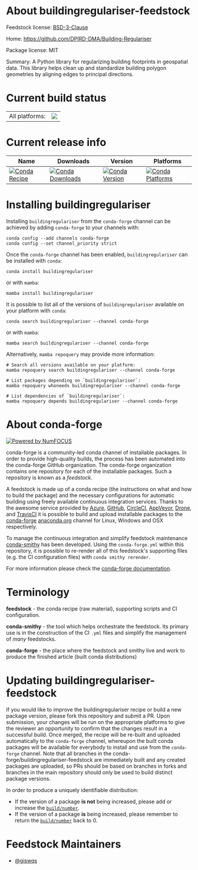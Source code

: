 About buildingregulariser-feedstock
===================================

Feedstock license: [BSD-3-Clause](https://github.com/conda-forge/buildingregulariser-feedstock/blob/main/LICENSE.txt)

Home: https://github.com/DPIRD-DMA/Building-Regulariser

Package license: MIT

Summary: A Python library for regularizing building footprints in geospatial data. This library helps clean up and standardize building polygon geometries by aligning edges to principal directions.

Current build status
====================


<table><tr><td>All platforms:</td>
    <td>
      <a href="https://dev.azure.com/conda-forge/feedstock-builds/_build/latest?definitionId=25364&branchName=main">
        <img src="https://dev.azure.com/conda-forge/feedstock-builds/_apis/build/status/buildingregulariser-feedstock?branchName=main">
      </a>
    </td>
  </tr>
</table>

Current release info
====================

| Name | Downloads | Version | Platforms |
| --- | --- | --- | --- |
| [![Conda Recipe](https://img.shields.io/badge/recipe-buildingregulariser-green.svg)](https://anaconda.org/conda-forge/buildingregulariser) | [![Conda Downloads](https://img.shields.io/conda/dn/conda-forge/buildingregulariser.svg)](https://anaconda.org/conda-forge/buildingregulariser) | [![Conda Version](https://img.shields.io/conda/vn/conda-forge/buildingregulariser.svg)](https://anaconda.org/conda-forge/buildingregulariser) | [![Conda Platforms](https://img.shields.io/conda/pn/conda-forge/buildingregulariser.svg)](https://anaconda.org/conda-forge/buildingregulariser) |

Installing buildingregulariser
==============================

Installing `buildingregulariser` from the `conda-forge` channel can be achieved by adding `conda-forge` to your channels with:

```
conda config --add channels conda-forge
conda config --set channel_priority strict
```

Once the `conda-forge` channel has been enabled, `buildingregulariser` can be installed with `conda`:

```
conda install buildingregulariser
```

or with `mamba`:

```
mamba install buildingregulariser
```

It is possible to list all of the versions of `buildingregulariser` available on your platform with `conda`:

```
conda search buildingregulariser --channel conda-forge
```

or with `mamba`:

```
mamba search buildingregulariser --channel conda-forge
```

Alternatively, `mamba repoquery` may provide more information:

```
# Search all versions available on your platform:
mamba repoquery search buildingregulariser --channel conda-forge

# List packages depending on `buildingregulariser`:
mamba repoquery whoneeds buildingregulariser --channel conda-forge

# List dependencies of `buildingregulariser`:
mamba repoquery depends buildingregulariser --channel conda-forge
```


About conda-forge
=================

[![Powered by
NumFOCUS](https://img.shields.io/badge/powered%20by-NumFOCUS-orange.svg?style=flat&colorA=E1523D&colorB=007D8A)](https://numfocus.org)

conda-forge is a community-led conda channel of installable packages.
In order to provide high-quality builds, the process has been automated into the
conda-forge GitHub organization. The conda-forge organization contains one repository
for each of the installable packages. Such a repository is known as a *feedstock*.

A feedstock is made up of a conda recipe (the instructions on what and how to build
the package) and the necessary configurations for automatic building using freely
available continuous integration services. Thanks to the awesome service provided by
[Azure](https://azure.microsoft.com/en-us/services/devops/), [GitHub](https://github.com/),
[CircleCI](https://circleci.com/), [AppVeyor](https://www.appveyor.com/),
[Drone](https://cloud.drone.io/welcome), and [TravisCI](https://travis-ci.com/)
it is possible to build and upload installable packages to the
[conda-forge](https://anaconda.org/conda-forge) [anaconda.org](https://anaconda.org/)
channel for Linux, Windows and OSX respectively.

To manage the continuous integration and simplify feedstock maintenance
[conda-smithy](https://github.com/conda-forge/conda-smithy) has been developed.
Using the ``conda-forge.yml`` within this repository, it is possible to re-render all of
this feedstock's supporting files (e.g. the CI configuration files) with ``conda smithy rerender``.

For more information please check the [conda-forge documentation](https://conda-forge.org/docs/).

Terminology
===========

**feedstock** - the conda recipe (raw material), supporting scripts and CI configuration.

**conda-smithy** - the tool which helps orchestrate the feedstock.
                   Its primary use is in the construction of the CI ``.yml`` files
                   and simplify the management of *many* feedstocks.

**conda-forge** - the place where the feedstock and smithy live and work to
                  produce the finished article (built conda distributions)


Updating buildingregulariser-feedstock
======================================

If you would like to improve the buildingregulariser recipe or build a new
package version, please fork this repository and submit a PR. Upon submission,
your changes will be run on the appropriate platforms to give the reviewer an
opportunity to confirm that the changes result in a successful build. Once
merged, the recipe will be re-built and uploaded automatically to the
`conda-forge` channel, whereupon the built conda packages will be available for
everybody to install and use from the `conda-forge` channel.
Note that all branches in the conda-forge/buildingregulariser-feedstock are
immediately built and any created packages are uploaded, so PRs should be based
on branches in forks and branches in the main repository should only be used to
build distinct package versions.

In order to produce a uniquely identifiable distribution:
 * If the version of a package **is not** being increased, please add or increase
   the [``build/number``](https://docs.conda.io/projects/conda-build/en/latest/resources/define-metadata.html#build-number-and-string).
 * If the version of a package **is** being increased, please remember to return
   the [``build/number``](https://docs.conda.io/projects/conda-build/en/latest/resources/define-metadata.html#build-number-and-string)
   back to 0.

Feedstock Maintainers
=====================

* [@giswqs](https://github.com/giswqs/)


